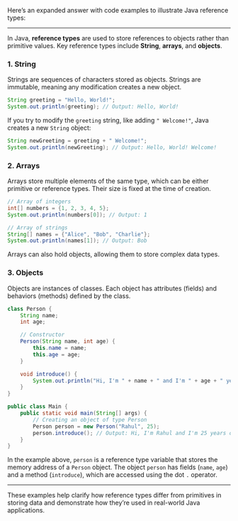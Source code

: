 Here’s an expanded answer with code examples to illustrate Java reference types:

---

In Java, **reference types** are used to store references to objects rather than primitive values. Key reference types include **String**, **arrays**, and **objects**.

### 1. **String**
Strings are sequences of characters stored as objects. Strings are immutable, meaning any modification creates a new object.

```java
String greeting = "Hello, World!";
System.out.println(greeting); // Output: Hello, World!
```

If you try to modify the `greeting` string, like adding `" Welcome!"`, Java creates a new `String` object:

```java
String newGreeting = greeting + " Welcome!";
System.out.println(newGreeting); // Output: Hello, World! Welcome!
```

### 2. **Arrays**
Arrays store multiple elements of the same type, which can be either primitive or reference types. Their size is fixed at the time of creation.

```java
// Array of integers
int[] numbers = {1, 2, 3, 4, 5};
System.out.println(numbers[0]); // Output: 1

// Array of strings
String[] names = {"Alice", "Bob", "Charlie"};
System.out.println(names[1]); // Output: Bob
```

Arrays can also hold objects, allowing them to store complex data types.

### 3. **Objects**
Objects are instances of classes. Each object has attributes (fields) and behaviors (methods) defined by the class.

```java
class Person {
    String name;
    int age;

    // Constructor
    Person(String name, int age) {
        this.name = name;
        this.age = age;
    }

    void introduce() {
        System.out.println("Hi, I'm " + name + " and I'm " + age + " years old.");
    }
}

public class Main {
    public static void main(String[] args) {
        // Creating an object of type Person
        Person person = new Person("Rahul", 25);
        person.introduce(); // Output: Hi, I'm Rahul and I'm 25 years old.
    }
}
```

In the example above, `person` is a reference type variable that stores the memory address of a `Person` object. The object `person` has fields (`name`, `age`) and a method (`introduce`), which are accessed using the dot `.` operator.

---

These examples help clarify how reference types differ from primitives in storing data and demonstrate how they’re used in real-world Java applications.